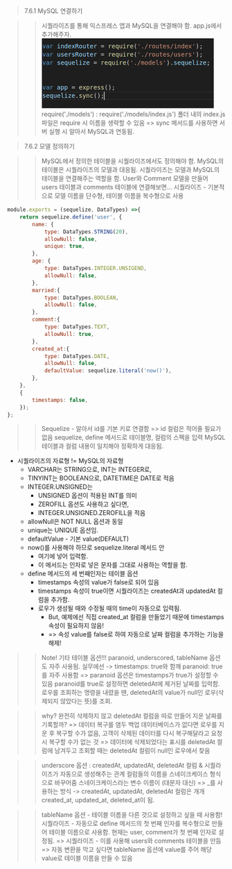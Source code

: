 > 7.6.1 MySQL 연결하기

>> 시퀄라이즈를 통해 익스프레스 앱과 MySQL을 연결해야 함.
>> app.js에서 추가해주자.
![mysql 연동을 위한 app.js 수정](./images/mysqladd.png)
>> require('./models') : require('./models/index.js')
>> 폴더 내의 index.js 파일은 require 시 이름을 생략할 수 있음 
>> => sync 메서드를 사용하면 서버 실행 시 알아서 MySQL과 연동됨.

> 7.6.2 모델 정의하기 

>> MySQL에서 정의한 테이블을 시퀄라이즈에서도 정의해야 함.
>> MySQL의 테이블은 시퀄라이즈의 모델과 대응됨.
>> 시퀄라이즈는 모델과 MySQL의 테이블을 연결해주는 역할을 함.
>> User와 Comment 모델을 만들어 users 테이블과 comments 테이블에 연결해보면...
>> 시퀄라이즈 - 기본적으로 모델 이름을 단수형, 테이블 이름을 복수형으로 사용
```javascript
module.exports = (sequelize, DataTypes) =>{
    return sequelize.define('user', {
        name: {
            type: DataTypes.STRING(20),
            allowNull: false,
            unique: true,
        },
        age: {
            type: DataTypes.INTEGER.UNSIGEND,
            allowNull: false,
        },
        married:{
            type: DataTypes.BOOLEAN,
            allowNull: false,
        },
        comment:{
            type: DataTypes.TEXT,
            allowNull: true,
        },
        created_at:{
            type: DataTypes.DATE,
            allowNull: false,
            defaultValue: sequelize.literal('now()'),
        },
    },
    {
        timestamps: false,
    });
};
```
>> Sequelize - 알아서 id를 기본 키로 연결함 => id 컬럼은 적어줄 필요가 없음 
>> sequelize, define 메서드로 테이블명, 컬럼의 스펙을 입력
>> MySQL 테이블과 컬럼 내용이 일치해야 정확하게 대응됨.

* 시퀄라이즈의 자료형 != MySQL의 자료형
    * VARCHAR는 STRING으로, INT는 INTEGER로,
    * TINYINT는 BOOLEAN으로, DATETIME은 DATE로 적음 
    * INTEGER.UNSIGNED는
        * UNSIGNED 옵션이 적용된 INT를 의미 
        * ZEROFILL 옵션도 사용하고 싶다면,
        * INTEGER.UNSIGNED.ZEROFILL을 적음 
    * allowNull은 NOT NULL 옵션과 동일 
    * unique는 UNIQUE 옵션임. 
    * defaultValue - 기본 value(DEFAULT)
    * now()를 사용해야 하므로 sequelize.literal 메서드 안
        * 여기에 넣어 입력함.
        * 이 메서드는 인자로 넣은 문자를 그대로 사용하는 역할을 함.
    * define 메서드의 세 번째인자는 테이블 옵션 
        * timestamps 속성의 value가 false로 되어 있음
        * timestamps 속성이 true이면 시퀄라이즈는 createdAt과 updatedAt 컬럼을 추가함.
        * 로우가 생성될 때와 수정될 때의 time이 자동으로 입력됨.
            * But, 예제에선 직접 created_at 컬럼을 만들었기 때문에 timestamps 속성이 필요하지 않음!
            * => 속성 value를 false로 하여 자동으로 날짜 컬럼을 추가하는 기능을 해제!

>> Note! 기타 테이블 옵션!!!
>> paranoid, underscored, tableName 옵션도 자주 사용됨. 
>> 실무에선 -> timestamps: true와 함깨 paranoid: true를 자주 사용함 => paranoid 옵션은 timestamps가 true가 설정할 수 있음 
>> paranoid를 true로 설정하면 deletedAt에 제거된 날짜를 입력함. 
>> 로우를 조회하는 명령을 내렸을 땐, deletedAt의 value가 null인 로우(삭제되지 않았다는 뜻)를 조회.

>> why? 완전히 삭제하지 않고 deletedAt 컬럼을 따로 만들어 지운 날짜를 기록할까? => 데이터 복구를 염두
>> 백업 데이터베이스가 없다면 로우를 지운 후 복구할 수가 없음, 고객이 삭제된 데이터를 다시 복구해달라고 요청 시 복구할 수가 없는 것
>> => 데이터에 삭제되었다는 표시를 deletedAt 컬럼에 남겨두고 조회할 때는 deletedAt 컬럼이 null인 로우에서 찾음 

>> underscore 옵션 : createdAt, updatedAt, deletedAt 컬럼 & 시퀄라이즈가 자동으로 생성해주는 관계 컬럼들의 이름을 스네이크케이스 형식으로 바꾸어줌 
>> 스네이크케이스라는 변수 이름이 (대문자 대신) => _를 사용하는 방식 -> createdAt, updatedAt, deletedAt 컬럼은 개개 created_at, updated_at, deleted_at이 됨.

>> tableName 옵션 - 테이블 이름을 다른 것으로 설정하고 싶을 때 사용함! 
>> 시퀄라이즈 - 자동으로 define 메서드의 첫 번째 인자를 복수형으로 만들어 테이블 이름으로 사용함.
>> 현재는 user, comment가 첫 번째 인자로 설정됨.
>> => 시퀄라이즈 - 이를 사용해 users와 comments 테이블을 만듬 => 자동 변환을 막고 싶다면 tableName 옵션에 value를 주어 해당 value로 테이블 이름을 만들 수 있음

